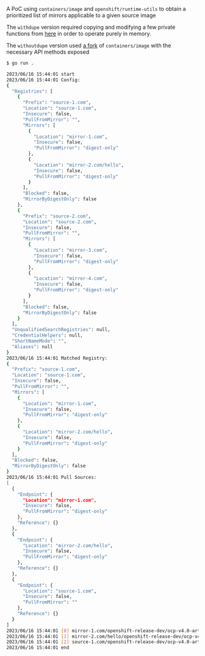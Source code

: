 A PoC using `containers/image` and `openshift/runtime-utils` to obtain a prioritized list of mirrors applicable to a given source image

The `withdupe` version required copying and modifying a few private functions from [here](https://github.com/containers/image/blob/04ba35d04e92eb4eba55563c8ccc404d3ffe7c19/pkg/sysregistriesv2/system_registries_v2.go) in order to operate purely in memory.

The `withoutdupe` version used [a fork]() of `containers/image` with the necessary API methods exposed


```sh
$ go run .

2023/06/16 15:44:01 start
2023/06/16 15:44:01 Config: 
{
  "Registries": [
    {
      "Prefix": "source-1.com",
      "Location": "source-1.com",
      "Insecure": false,
      "PullFromMirror": "",
      "Mirrors": [
        {
          "Location": "mirror-1.com",
          "Insecure": false,
          "PullFromMirror": "digest-only"
        },
        {
          "Location": "mirror-2.com/hello",
          "Insecure": false,
          "PullFromMirror": "digest-only"
        }
      ],
      "Blocked": false,
      "MirrorByDigestOnly": false
    },
    {
      "Prefix": "source-2.com",
      "Location": "source-2.com",
      "Insecure": false,
      "PullFromMirror": "",
      "Mirrors": [
        {
          "Location": "mirror-3.com",
          "Insecure": false,
          "PullFromMirror": "digest-only"
        },
        {
          "Location": "mirror-4.com",
          "Insecure": false,
          "PullFromMirror": "digest-only"
        }
      ],
      "Blocked": false,
      "MirrorByDigestOnly": false
    }
  ],
  "UnqualifiedSearchRegistries": null,
  "CredentialHelpers": null,
  "ShortNameMode": "",
  "Aliases": null
}
2023/06/16 15:44:01 Matched Registry: 
{
  "Prefix": "source-1.com",
  "Location": "source-1.com",
  "Insecure": false,
  "PullFromMirror": "",
  "Mirrors": [
    {
      "Location": "mirror-1.com",
      "Insecure": false,
      "PullFromMirror": "digest-only"
    },
    {
      "Location": "mirror-2.com/hello",
      "Insecure": false,
      "PullFromMirror": "digest-only"
    }
  ],
  "Blocked": false,
  "MirrorByDigestOnly": false
}
2023/06/16 15:44:01 Pull Sources: 
[
  {
    "Endpoint": {
      "Location": "mirror-1.com",
      "Insecure": false,
      "PullFromMirror": "digest-only"
    },
    "Reference": {}
  },
  {
    "Endpoint": {
      "Location": "mirror-2.com/hello",
      "Insecure": false,
      "PullFromMirror": "digest-only"
    },
    "Reference": {}
  },
  {
    "Endpoint": {
      "Location": "source-1.com",
      "Insecure": false,
      "PullFromMirror": ""
    },
    "Reference": {}
  }
]
2023/06/16 15:44:01 [0] mirror-1.com/openshift-release-dev/ocp-v4.0-art-dev@sha256:7270ceb168750f0c4ae0afb0086b6dc111dd0da5a96ef32638e8c414b288d228
2023/06/16 15:44:01 [1] mirror-2.com/hello/openshift-release-dev/ocp-v4.0-art-dev@sha256:7270ceb168750f0c4ae0afb0086b6dc111dd0da5a96ef32638e8c414b288d228
2023/06/16 15:44:01 [2] source-1.com/openshift-release-dev/ocp-v4.0-art-dev@sha256:7270ceb168750f0c4ae0afb0086b6dc111dd0da5a96ef32638e8c414b288d228
2023/06/16 15:44:01 end
```
